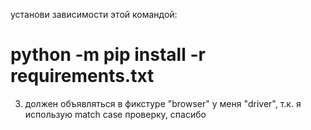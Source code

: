 установи зависимости этой командой:

# python -m pip install -r requirements.txt

3. должен объявляться в фикстуре "browser" у меня "driver", т.к. я использую match case проверку, спасибо
